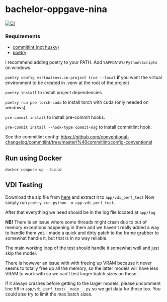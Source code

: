 # bachelor-oppgave-nina

[![CI][ci-badge]][ci]

[ci-badge]: https://github.com/beuss-git/bachelor-oppgave-nina/actions/workflows/code-quality.yml/badge.svg
[ci]: https://github.com/beuss-git/bachelor-oppgave-nina/actions/workflows/code-quality.yml

### Requirements
- [commitlint (not husky)](https://commitlint.js.org/#/./guides-local-setup?id=guides-local-setup)
- [poetry](https://python-poetry.org/docs/#installing-with-the-official-installer)


I recommend adding poetry to your PATH.
Add `%APPDATA%\Python\Scripts` on windows.

`poetry config virtualenvs.in-project true --local` **if** you want the virtual environment to be created in .venv at the root of the project

`poetry install` to install project dependencies

`poetry run poe torch-cuda` to install torch with cuda (only needed on windows).

`pre-commit install` to install pre-commit hooks.

`pre-commit install --hook-type commit-msg` to install commitlint hook.


See the commitlint config:
https://github.com/conventional-changelog/commitlint/tree/master/%40commitlint/config-conventional

## Run using Docker

```
docker compose up --build
```


## VDI Testing
Download the zip file from [here](https://nextcloud.beuss.me/s/2DsJsF56mPBx579) and extract it to `app/vdi_perf_test`
Now simply run `poetry run python -m app.vdi_perf_test`.

After that everything we need should be in the log file located at `app/log`


**NB!**
There is an issue where some threads might crash due to out of memory exceptions happening in them and we haven't really added a way to handle them yet.
I made a quick and dirty patch to the frame grabber to somewhat handle it, but that is in no way reliable.

The main working loop of the test should handle it somewhat well and just skip the model.

There is however an issue with with freeing up VRAM because it never seems to totally free up all the memory, so the latter models will have less VRAM to work with so we can't test larger batch sizes on those.

If it always crashes before getting to the larger models, please uncomment line 58 in `app/vdi_perf_test/__main__.py` so we get data for those too.
You could also try to limit the max batch sizes.
